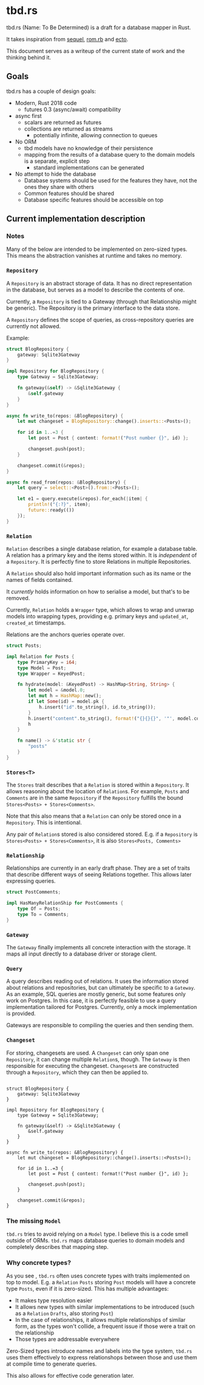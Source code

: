 # tbd.rs

tbd.rs (Name: To Be Determined) is a draft for a database mapper in Rust.

It takes inspiration from [sequel](https://sequel.jeremyevans.net/), [rom.rb](https://rom-rb.org) and [ecto](https://hexdocs.pm/ecto/Ecto.html).

This document serves as a writeup of the current state of work and the thinking behind it.

## Goals

tbd.rs has a couple of design goals:

* Modern, Rust 2018 code
    * futures 0.3 (async/await) compatibility
* async first
    * scalars are returned as futures
    * collections are returned as streams
        * potentially infinite, allowing connection to queues
* No ORM
    * tbd models have no knowledge of their persistence
    * mapping from the results of a database query to the
      domain models is a separate, explicit step
        *  standard implementations can be generated
* No attempt to hide the database
    * Database systems should be used for the features they have, not the ones they share with others
    * Common features should be shared
    * Database specific features should be accessible on top

## Current implementation description

### Notes

Many of the below are intended to be implemented on zero-sized types. This means the abstraction vanishes at runtime and takes no memory.


### `Repository`

A `Repository` is an abstract storage of data. It has no direct representation in the database, but serves as a model to describe the contents of one.

Currently, a `Repository` is tied to a Gateway (through that Relationship might be generic). The Repository is the primary interface to the data store.

A `Repository` defines the scope of queries, as cross-repository queries are currently not allowed.

Example:

```rust
struct BlogRepository {
    gateway: Sqlite3Gateway
}

impl Repository for BlogRepository {
    type Gateway = Sqlite3Gateway;

    fn gateway(&self) -> &Sqlite3Gateway {
        &self.gateway
    }
}

async fn write_to(repos: &BlogRepository) {
    let mut changeset = BlogRepository::change().inserts::<Posts>();

    for id in 1..=3 {
        let post = Post { content: format!("Post number {}", id) };

        changeset.push(post);
    }

    changeset.commit(&repos);
}

async fn read_from(repos: &BlogRepository) {
    let query = select::<Post>().from::<Posts>();

    let e1 = query.execute(&repos).for_each(|item| {
        println!("{:?}", item);
        future::ready(())
    });
}
```

### `Relation`

`Relation` describes a single database relation, for example a database table. A relation has a primary key and the items stored within. It is _independent_ of a `Repository`. It is perfectly fine to store Relations in multiple Repositories.

A `Relation` should also hold important information such as its name or the names of fields contained.

It _currently_ holds information on how to serialise a model, but that's to be removed.

Currently, `Relation` holds a `Wrapper` type, which allows to wrap and unwrap models into wrapping types, providing e.g. primary keys and `updated_at`, `created_at` timestamps.

Relations are the anchors queries operate over.

```rust
struct Posts;

impl Relation for Posts {
    type PrimaryKey = i64;
    type Model = Post;
    type Wrapper = KeyedPost;

    fn hydrate(model: &KeyedPost) -> HashMap<String, String> {
        let model = &model.0;
        let mut h = HashMap::new();
        if let Some(id) = model.pk {
            h.insert("id".to_string(), id.to_string());
        }
        h.insert("content".to_string(), format!("{}{}{}", '"', model.content.to_string(), '"'));
        h
    }

    fn name() -> &'static str {
        "posts"
    }
}
```

### `Stores<T>`

The `Stores` trait describes that a `Relation` is stored within a `Repository`. It allows reasoning about the location of `Relation`s. For example, `Posts` and `Comments` are in the same `Repository` if the `Repository` fulfills the bound `Stores<Posts> + Stores<Comments>`.

Note that this also means that a `Relation` can only be stored once in a `Repository`. This is intentional.

Any pair of `Relation`s stored is also considered stored. E.g. if a `Repository` is `Stores<Posts> + Stores<Comments>`, it is also `Stores<Posts, Comments>`

### `Relationship`

Relationships are currently in an early draft phase. They are a set of traits that describe different ways of seeing Relations together. This allows later expressing queries.

```rust
struct PostComments;

impl HasManyRelationShip for PostComments {
    type Of = Posts;
    type To = Comments;
}
```

### `Gateway`

The `Gateway` finally implements all concrete interaction with the storage. It maps all input directly to a database driver or storage client.

### `Query`

A query describes reading out of relations. It uses the information stored about relations and repositories, but can ultimately be specific to a `Gateway`. As an example, SQL queries are mostly generic, but some features only work on Postgres. In this case, it is perfectly feasible to use a query implementation tailored for Postgres. Currently, only a mock implementation is provided.

Gateways are responsible to compiling the queries and then sending them.

### `Changeset`

For storing, changesets are used. A `Changeset` can only span one `Repository`, it can change multiple `Relation`s, though. The `Gateway` is then responsible for executing the changeset. `Changeset`s are constructed through a `Repository`, which they can then be applied to.

```

struct BlogRepository {
    gateway: Sqlite3Gateway
}

impl Repository for BlogRepository {
    type Gateway = Sqlite3Gateway;

    fn gateway(&self) -> &Sqlite3Gateway {
        &self.gateway
    }
}

async fn write_to(repos: &BlogRepository) {
    let mut changeset = BlogRepository::change().inserts::<Posts>();

    for id in 1..=3 {
        let post = Post { content: format!("Post number {}", id) };

        changeset.push(post);
    }

    changeset.commit(&repos);
}
```

### The missing `Model`

`tbd.rs` tries to avoid relying on a `Model` type. I believe this is a code smell outside of ORMs. `tbd.rs` maps database queries to domain models and completely describes that mapping step.

### Why concrete types?

As you see , `tbd.rs` often uses concrete types with traits implemented on top to model. E.g. a `Relation` `Posts` storing `Post` models will have a concrete type `Posts`, even if it is zero-sized. This has multiple advantages:

* It makes type resolution easier
* It allows new types with similar implementations to be introduced (such as a `Relation` `Drafts`, also storing `Post`)
* In the case of relationships, it allows multiple relationships of similar form, as the types won't collide, a frequent issue if those were a trait on the relationship
* Those types are addressable everywhere

Zero-Sized types introduce names and labels into the type system, `tbd.rs` uses them effectively to express relationshops between those and use them at compile time to generate queries.

This also allows for effective code generation later.
